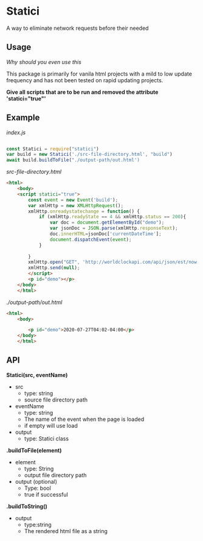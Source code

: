 # Statici
A way to eliminate network requests before their needed

## Usage
_Why should you even use this_

This package is primarily for vanila html projects with a mild to low update frequency and has not been tested on rapid updating projects.

**Give all scripts that are to be run and removed the attribute 'statici="true"'**

## Example

*index.js*
``` javascript

const Statici = require("statici")
var build = new Statici('./src-file-directory.html', "build")
await build.buildToFile("./output-path/out.html')
```
*src-file-directory.html*
```html
<html>
    <body>
    <script statici="true">
        const event = new Event('build'); 
        var xmlHttp = new XMLHttpRequest();
        xmlHttp.onreadystatechange = function() { 
            if (xmlHttp.readyState == 4 && xmlHttp.status == 200){
                var doc = document.getElementById("demo");
                var jsonDoc = JSON.parse(xmlHttp.responseText);
                doc.innerHTML=jsonDoc['currentDateTime'];
                document.dispatchEvent(event);
            }
           
        }
        xmlHttp.open("GET", 'http://worldclockapi.com/api/json/est/now', true);
        xmlHttp.send(null);
        </script>
        <p id="demo"></p>
    </body>
    </html>
```
*./output-path/out.html*
```html
<html>
    <body>

        <p id="demo">2020-07-27T04:02-04:00</p>
    </body>
    </html>
```


## API

**Statici(src, eventName)**
- src
    - type: string
    - source file directory path
- eventName
    - type: string
    - The name of the event when the page is loaded
    - if empty will use load
- output
    - type: Statici class

**.buildToFile(element)**
- element
    - type: String
    - output file directory path
- output (optional)
    - Type: bool
    - true if successful

**.buildToString()**
- output 
    - type:string 
    - The rendered html file as a string